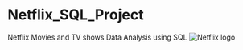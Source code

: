 # Netflix_SQL_Project
Netflix Movies and TV shows Data Analysis using SQL
![Netflix logo](https://www.google.com/url?sa=i&url=https%3A%2F%2Fentrevue.fr%2Fen%2Fnetflix-franchit-les-300-millions-dabonnes-et-augmente-ses-tarifs%2F&psig=AOvVaw11RexEe2S10KHLwnGU3oCb&ust=1740059759120000&source=images&cd=vfe&opi=89978449&ved=0CBQQjRxqFwoTCMCk1_jxz4sDFQAAAAAdAAAAABAE)

